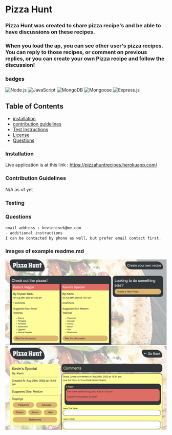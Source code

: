# Pizza Hunt

### Pizza Hunt was created to share pizza recipe's and be able to have discussions on these recipes.

### When you load the ap, you can see other user's pizza recipes. You can reply to those recipes, or comment on previous replies, or you can create your own Pizza recipe and follow the discussion!


### badges
![Node.js](https://img.shields.io/badge/Nodejs-License-blue)
![JavaScript](https://img.shields.io/badge/JavaScript-License-yellowgreen)
![MongoDB](https://img.shields.io/badge/MongoDB-License-lightgrey)
![Mongoose](https://img.shields.io/badge/Mongoose-License-lightblue)
![Express.js](https://img.shields.io/badge/handlebars.js-License-yellowgreen)

## Table of Contents

- [installation](#installation)
- [contribution guidelines](#contribution)
- [Test Instructions](#testing)
- [License](#license)
- [Questions](#questions)

### Installation
Live application is at this link :
https://pizzahuntrecipes.herokuapp.com/




### Contribution Guidelines
N/A as of yet

### Testing

### Questions
    email address : kevinnivek@me.com
    - additional instructions 
    I can be contacted by phone as well, but prefer email contact first.

### Images of example readme.md

<img src="./public/assets/images/pizza_hunt_1.jpg" alt="Getting started">
<img src="./public/assets/images/Pizza_Hunt_2.jpg" alt="Getting started">